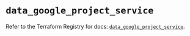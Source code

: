 # `data_google_project_service`

Refer to the Terraform Registry for docs: [`data_google_project_service`](https://registry.terraform.io/providers/hashicorp/google/6.26.0/docs/data-sources/project_service).
